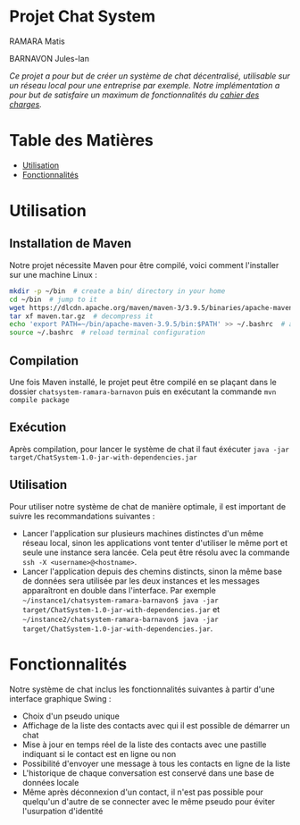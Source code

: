 # Projet Chat System
RAMARA Matis

BARNAVON Jules-Ian

*Ce projet a pour but de créer un système de chat décentralisé, utilisable sur un réseau local pour une entreprise par exemple. Notre implémentation a pour but de satisfaire un maximum de fonctionnalités du [cahier des charges](https://arbimo.github.io/insa-4ir-advanced-prog/docs/requirements.pdf).*

# Table des Matières

- [Utilisation](#utilisation)
- [Fonctionnalités](#fonctionnalités)

# Utilisation

## Installation de Maven

Notre projet nécessite Maven pour être compilé, voici comment l'installer sur une machine Linux :

```bash
mkdir -p ~/bin  # create a bin/ directory in your home
cd ~/bin  # jump to it
wget https://dlcdn.apache.org/maven/maven-3/3.9.5/binaries/apache-maven-3.9.5-bin.tar.gz -O maven.tar.gz  # download maven
tar xf maven.tar.gz  # decompress it
echo 'export PATH=~/bin/apache-maven-3.9.5/bin:$PATH' >> ~/.bashrc  # add mvn's directory to the PATH
source ~/.bashrc  # reload terminal configuration
```

## Compilation
Une fois Maven installé, le projet peut être compilé en se plaçant dans le dossier `chatsystem-ramara-barnavon` puis en exécutant la commande `mvn compile package`

## Exécution 
Après compilation, pour lancer le système de chat il faut éxécuter `java -jar target/ChatSystem-1.0-jar-with-dependencies.jar`

## Utilisation

Pour utiliser notre système de chat de manière optimale, il est important de suivre les recommandations suivantes : 
- Lancer l'application sur plusieurs machines distinctes d'un même réseau local, sinon les applications vont tenter d'utiliser le même port et seule une instance sera lancée. Cela peut être résolu avec la commande `ssh -X <username>@<hostname>`.
- Lancer l'application depuis des chemins distincts, sinon la même base de données sera utilisée par les deux instances et les messages apparaîtront en double dans l'interface. Par exemple `~/instance1/chatsystem-ramara-barnavon$ java -jar target/ChatSystem-1.0-jar-with-dependencies.jar` et `~/instance2/chatsystem-ramara-barnavon$ java -jar target/ChatSystem-1.0-jar-with-dependencies.jar`.


# Fonctionnalités

Notre système de chat inclus les fonctionnalités suivantes à partir d'une interface graphique Swing : 
- Choix d'un pseudo unique
- Affichage de la liste des contacts avec qui il est possible de démarrer un chat
- Mise à jour en temps réel de la liste des contacts avec une pastille indiquant si le contact est en ligne ou non
- Possibilité d'envoyer une message à tous les contacts en ligne de la liste 
- L'historique de chaque conversation est conservé dans une base de données locale
- Même après déconnexion d'un contact, il n'est pas possible pour quelqu'un d'autre de se connecter avec le même pseudo pour éviter l'usurpation d'identité
